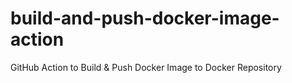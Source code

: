# build-and-push-docker-image-action
GitHub Action to Build &amp; Push Docker Image to Docker Repository

